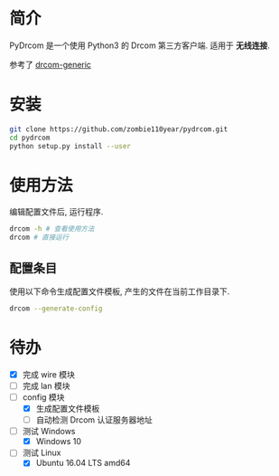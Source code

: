 # 简介

PyDrcom 是一个使用 Python3 的 Drcom 第三方客户端. 适用于 **无线连接**.

参考了 [drcom-generic](https://github.com/drcoms/drcom-generic/)

# 安装

```sh
git clone https://github.com/zombie110year/pydrcom.git
cd pydrcom
python setup.py install --user
```

# 使用方法

编辑配置文件后, 运行程序.

```sh
drcom -h # 查看使用方法
drcom # 直接运行
```

## 配置条目

使用以下命令生成配置文件模板, 产生的文件在当前工作目录下.

```sh
drcom --generate-config
```

# 待办

- [x] 完成 wire 模块
- [ ] 完成 lan 模块
- [ ] config 模块
    - [x] 生成配置文件模板
    - [ ] 自动检测 Drcom 认证服务器地址
- [ ] 测试 Windows
    - [x] Windows 10
- [ ] 测试 Linux
    - [x] Ubuntu 16.04 LTS amd64
